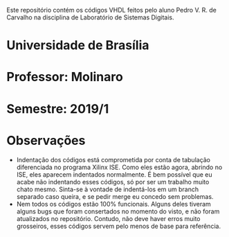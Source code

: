 Este repositório contém os códigos VHDL feitos pelo aluno Pedro V. R. de Carvalho na disciplina de Laboratório de Sistemas Digitais.
# Universidade de Brasília
# Professor: Molinaro
# Semestre: 2019/1
# Observações
  - Indentação dos códigos está comprometida por conta de tabulação diferenciada no programa Xilinx ISE. Como eles estão agora, abrindo no ISE, eles aparecem indentados normalmente. É bem possível que eu acabe não indentando esses códigos, só por ser um trabalho muito chato mesmo. Sinta-se à vontade de indentá-los em um branch separado caso queira, e se pedir merge eu concedo sem problemas.
  - Nem todos os códigos estão 100% funcionais. Alguns deles tiveram alguns bugs que foram consertados no momento do visto, e não foram atualizados no repositório. Contudo, não deve haver erros muito grosseiros, esses códigos servem pelo menos de base para referência.
